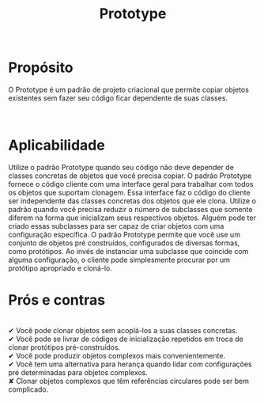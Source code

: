 <h1 align="center">
  Prototype
</h1>

<br>

# Propósito
O Prototype é um padrão de projeto criacional que permite copiar objetos existentes sem fazer seu código ficar dependente de suas classes.

<br>

# Aplicabilidade
  Utilize o padrão Prototype quando seu código não deve depender de classes concretas de objetos que você precisa copiar.
 O padrão Prototype fornece o código cliente com uma interface geral para trabalhar com todos os objetos que suportam clonagem. Essa interface faz o código do cliente ser independente das classes concretas dos objetos que ele clona.
  Utilize o padrão quando você precisa reduzir o número de subclasses que somente diferem na forma que inicializam seus respectivos objetos. Alguém pode ter criado essas subclasses para ser capaz de criar objetos com uma configuração específica.
  O padrão Prototype permite que você use um conjunto de objetos pré construídos, configurados de diversas formas, como protótipos.
  Ao invés de instanciar uma subclasse que coincide com alguma configuração, o cliente pode simplesmente procurar por um protótipo apropriado e cloná-lo.
  <br>
# Prós e contras
 <br>
 ✔  Você pode clonar objetos sem acoplá-los a suas classes concretas.
 <br>
 ✔ Você pode se livrar de códigos de inicialização repetidos em troca de clonar protótipos pré-construídos.
 <br>
 ✔ Você pode produzir objetos complexos mais convenientemente.
 <br>
 ✔  Você tem uma alternativa para herança quando lidar com configurações pré determinadas para objetos complexos.
 <br>
 ✘    Clonar objetos complexos que têm referências circulares pode ser bem complicado.
 
